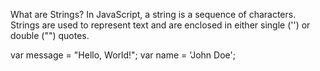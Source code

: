 What are Strings?
In JavaScript, a string is a sequence of characters. Strings are used to represent text and are enclosed in either single ('') or double ("") quotes.


var message = "Hello, World!";
var name = 'John Doe';

